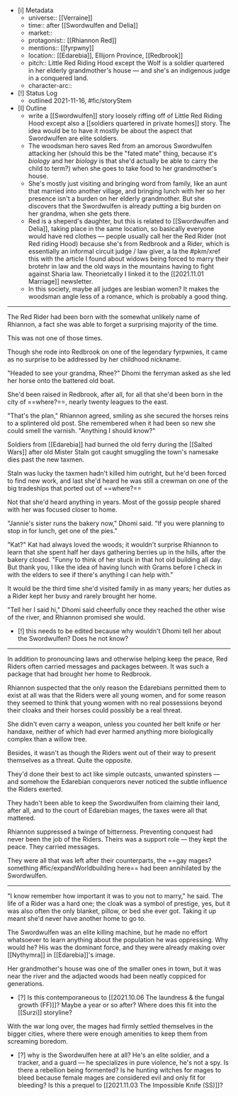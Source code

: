 - [i] Metadata
	- universe:: [[Verraine]]
	- time:: after [[Swordwulfen and Delia]]
	- market::
	- protagonist:: [[Rhiannon Red]]
	- mentions:: [[fyrpwny]]
	- location:: [[Edarebia]], Ellijorn Province, [[Redbrook]]
	- pitch:: Little Red Riding Hood except the Wolf is a soldier quartered in her elderly grandmother's house — and she's an indigenous judge in a conquered land. 
	- character-arc::
- [!] Status Log
	- outlined 2021-11-16, #fic/storyStem 
- [I] Outline
	- write a [[Swordwulfen]] story loosely riffing off of Little Red Riding Hood except also a [[soldiers quartered in private homes]] story. The idea would be to have it mostly be about the aspect that Swordwulfen are elite soldiers. 
	- The woodsman hero saves Red from an amorous Swordwulfen attacking her (should this be the "fated mate" thing, because it's _biology_ and her _biology_ is that she'd actually be able to carry the child to term?) when she goes to take food to her grandmother's house. 
	- She's mostly just visiting and bringing word from family, like an aunt that married into another village, and bringing lunch with her so her presence isn't a burden on her elderly grandmother. But she discovers that the Swordwulfen is already putting a big burden on her grandma, when she gets there. 
	- Red is a sheperd's daughter, but this is related to [[Swordwulfen and Delia]], taking place in the same location, so basically everyone would have red clothes — people usually call her the Red Rider (not Red riding Hood) because she's from Redbrook and a Rider, which is essentially an informal circuit judge / law giver, a la the #pkm/xref this with the article I found about widows being forced to marry their brotehr in law and the old ways in the mountains having to fight against Sharia law. Theorietcally I linked it to the [[2021.11.01 Marriage]] newsletter. 
	- In this society, maybe all judges are lesbian women? It makes the woodsman angle less of a romance, which is probably a good thing. 

* * * 

The Red Rider had been born with the somewhat unlikely name of Rhiannon, a fact she was able to forget a surprising majority of the time. 

This was not one of those times. 


Though she rode into Redbrook on one of the legendary fyrpwnies, it came as no surprise to be addressed by her childhood nickname. 

"Headed to see your grandma, Rhee?" Dhomi the ferryman asked as she led her horse onto the battered old boat. 

She'd been raised in Redbrook, after all, for all that she'd been born in the city of ==where?==, nearly twenty leagues to the east. 

"That's the plan," Rhiannon agreed, smiling as she secured the horses reins to a splintered old post. She remembered when it had been so new she could smell the varnish. "Anything I should know?" 

Soldiers from [[Edarebia]] had burned the old ferry during the [[Salted Wars]] after old Mister Staln got caught smuggling the town's namesake dies past the new taxmen. 

Staln was lucky the taxmen hadn't killed him outright, but he'd been forced to find new work, and last she'd heard he was still a crewman on one of the big tradeships that ported out of ==where?== 

Not that she'd heard anything in years. Most of the gossip people shared with her was focused closer to home. 

"Jannie's sister runs the bakery now," Dhomi said. "If you were planning to stop in for lunch, get one of the pies." 

"Kat?" Kat had always loved the woods; it wouldn't surprise Rhiannon to learn that she spent half her days gathering berries up in the hills, after the bakery closed. "Funny to think of her stuck in that hot old building all day. But thank you, I like the idea of having lunch with Grams before I check in with the elders to see if there's anything I can help with." 

It would be the third time she'd visited family in as many years; her duties as a Rider kept her busy and rarely brought her home. 

"Tell her I said hi," Dhomi said cheerfully once they reached the other wise of the river, and Rhiannon promised she would. 

- [!] this needs to be edited because why wouldn't Dhomi tell her about the Swordwulfen? Does he not know? 


* * * 

In addition to pronouncing laws and otherwise helping keep the peace, Red Riders often carried messages and packages between. It was such a package that had brought her home to Redbrook. 

Rhiannon suspected that the only reason the Edarebians permitted them to exist at all was that the Riders were all young women, and for some reason they seemed to think that young women with no real possessions beyond their cloaks and their horses could possibly be a real threat. 

She didn't even carry a weapon, unless you counted her belt knife or her handaxe, neither of which had ever harmed anything more biologically complex than a willow tree. 

Besides, it wasn't as though the Riders went out of their way to present themselves as a threat. Quite the opposite. 

They'd done their best to act like simple outcasts, unwanted spinsters — and somehow the Edarebian conquerors never noticed the subtle influence the Riders exerted. 

They hadn't been able to keep the Swordwulfen from claiming their land, after all, and to the court of Edarebian mages, the taxes were all that mattered. 

Rhiannon suppressed a twinge of bitterness. Preventing conquest had never been the job of the Riders. Theirs was a support role — they kept the peace. They carried messages. 

They were all that was left after their counterparts, the ==gay mages? something #fic/expandWorldbuilding here== had been annihilated by the Swordwulfen. 

* * * 

"I know remember how important it was to you not to marry," he said. The life of a Rider was a hard one; the cloak was a symbol of prestige, yes, but it was also often the only blanket, pillow, or bed she ever got. Taking it up meant she'd never have another home to go to. 

The Swordwulfen was an elite killing machine, but he made no effort whatsoever to learn anything about the population  he was oppressing. Why would he? His was the dominant force, and they were already making over [[Nythymra]] in [[Edarebia]]'s image. 

Her grandmother's house was one of the smaller ones in town, but it was near the river and the adjacted woods had been neatly coppiced for generations. 

- [?] Is this contemporaneous to [[2021.10.06 The laundress & the fungal growth (FF)]]? Maybe a year or so after? Where does this fit into the [[Surzi]] storyline? 

With the war long over, the mages had firmly settled themselves in the bigger cities, where there were enough amenities to keep them from screaming boredom.

- [?] why is the Swordwulfen here at all? He's an elite soldier, and a tracker, and a guard — he specializes in pure violence, he's not a spy. Is there a rebellion being formented? Is he hunting witches for mages to bleed because female mages are considered evil and only fit for bleeding? Is this a prequel to [[2021.11.03 The Impossible Knife (SS)]]?

